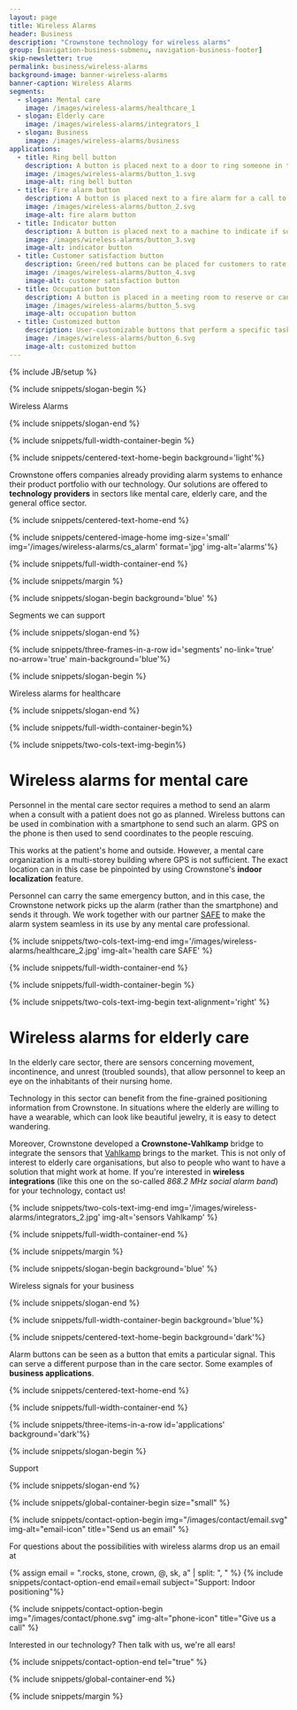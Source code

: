 ```yaml
---
layout: page
title: Wireless Alarms
header: Business
description: "Crownstone technology for wireless alarms"
group: [navigation-business-submenu, navigation-business-footer]
skip-newsletter: true
permalink: business/wireless-alarms
background-image: banner-wireless-alarms
banner-caption: Wireless Alarms
segments:
  - slogan: Mental care
    image: /images/wireless-alarms/healthcare_1
  - slogan: Elderly care
    image: /images/wireless-alarms/integrators_1
  - slogan: Business
    image: /images/wireless-alarms/business
applications:
  - title: Ring bell button
    description: A button is placed next to a door to ring someone in the office. No wires are needed.
    image: /images/wireless-alarms/button_1.svg
    image-alt: ring bell button
  - title: Fire alarm button
    description: A button is placed next to a fire alarm for a call to Emergency Response personnel.
    image: /images/wireless-alarms/button_2.svg
    image-alt: fire alarm button
  - title: Indicator button
    description: A button is placed next to a machine to indicate if something is wrong or if an action needs to be carried out.
    image: /images/wireless-alarms/button_3.svg
    image-alt: indicator button
  - title: Customer satisfaction button
    description: Green/red buttons can be placed for customers to rate the service received.
    image: /images/wireless-alarms/button_4.svg
    image-alt: customer satisfaction button
  - title: Occupation button
    description: A button is placed in a meeting room to reserve or cancel it.
    image: /images/wireless-alarms/button_5.svg
    image-alt: occupation button
  - title: Customized button
    description: User-customizable buttons that perform a specific task just by pressing them.
    image: /images/wireless-alarms/button_6.svg
    image-alt: customized button
---
```



{% include JB/setup %}


{% include snippets/slogan-begin %}

Wireless Alarms

{% include snippets/slogan-end %}


{% include snippets/full-width-container-begin %}

{% include snippets/centered-text-home-begin background='light'%}

Crownstone offers companies already providing alarm systems to enhance their product portfolio with our technology. Our solutions are offered to **technology providers** in sectors like mental care, elderly care, and the general office sector.

{% include snippets/centered-text-home-end %}

{% include snippets/centered-image-home img-size='small' img='/images/wireless-alarms/cs_alarm' format='jpg' img-alt='alarms'%}

{% include snippets/full-width-container-end %}

{% include snippets/margin %}



{% include snippets/slogan-begin background='blue' %}

Segments we can support

{% include snippets/slogan-end %}


{% include snippets/three-frames-in-a-row id='segments' no-link='true' no-arrow='true' main-background='blue'%}


{% include snippets/slogan-begin %}

Wireless alarms for healthcare

{% include snippets/slogan-end %}


{% include snippets/full-width-container-begin%}

{% include snippets/two-cols-text-img-begin%}

# Wireless alarms for mental care

Personnel in the mental care sector requires a method to send an alarm when a consult with a patient does not go as planned. Wireless buttons can be used in combination with a smartphone to send such an alarm. GPS on the phone is then used to send coordinates to the people rescuing.

This works at the patient's home and outside. However, a mental care organization is a multi-storey building where GPS is not sufficient. The exact location can in this case be pinpointed by using Crownstone's **indoor localization** feature.

Personnel can carry the same emergency button, and in this case, the Crownstone network picks up the alarm (rather than the smartphone) and sends it through. We work together with our partner [SAFE](https://www.safe-app.nl/indoor-lokalisatie/) to make the alarm system seamless in its use by any mental care professional.

{% include snippets/two-cols-text-img-end img='/images/wireless-alarms/healthcare_2.jpg' img-alt='health care SAFE' %}

{% include snippets/full-width-container-end %}


{% include snippets/full-width-container-begin %}

{% include snippets/two-cols-text-img-begin text-alignment='right' %}

# Wireless alarms for elderly care

In the elderly care sector, there are sensors concerning movement, incontinence, and unrest (troubled sounds), that allow personnel to keep an eye on the inhabitants of their nursing home.

Technology in this sector can benefit from the fine-grained positioning information from Crownstone. In situations where the elderly are willing to have a wearable, which can look like beautiful jewelry, it is easy to detect wandering.

Moreover, Crownstone developed a **Crownstone-Vahlkamp** bridge to integrate the sensors that [Vahlkamp](https://vahlkamp.nl/en/) brings to the market. This is not only of interest to elderly care organisations, but also to people who want to have a solution that might work at home. If you're interested in **wireless integrations** (like this one on the so-called *868.2 MHz social alarm band*) for your technology, contact us!

{% include snippets/two-cols-text-img-end img='/images/wireless-alarms/integrators_2.jpg' img-alt='sensors Vahlkamp' %}

{% include snippets/full-width-container-end %}


{% include snippets/margin %}



{% include snippets/slogan-begin background='blue' %}

Wireless signals for your business

{% include snippets/slogan-end %}


{% include snippets/full-width-container-begin background='blue'%}

{% include snippets/centered-text-home-begin background='dark'%}

Alarm buttons can be seen as a button that emits a particular signal. This can serve a different purpose than in the care sector. Some examples of **business applications**.

{% include snippets/centered-text-home-end %}

{% include snippets/full-width-container-end %}


{% include snippets/three-items-in-a-row id='applications' background='dark'%}

{% include snippets/slogan-begin %}

Support

{% include snippets/slogan-end %}


{% include snippets/global-container-begin size="small" %}

{% include snippets/contact-option-begin img="/images/contact/email.svg" img-alt="email-icon" title="Send us an email" %}

For questions about the possibilities with wireless alarms drop us an email at

{% assign email = ".rocks, stone, crown, @, sk, a" | split: ", "  %}
{% include snippets/contact-option-end email=email subject="Support: Indoor positioning"%}


{% include snippets/contact-option-begin img="/images/contact/phone.svg" img-alt="phone-icon" title="Give us a call" %}

Interested in our technology? Then talk with us, we're all ears!

{% include snippets/contact-option-end tel="true" %}

{% include snippets/global-container-end %}


{% include snippets/margin %}

